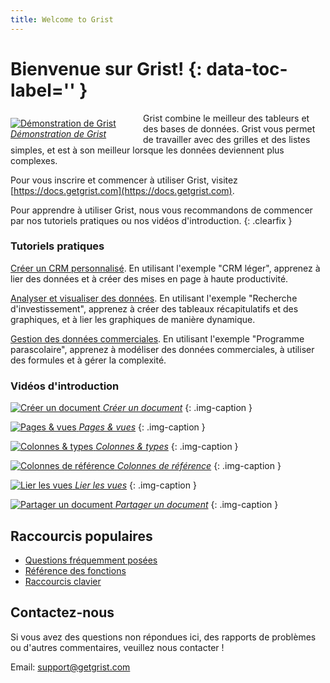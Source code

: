```yaml
---
title: Welcome to Grist
---
```


# Bienvenue sur Grist! {: data-toc-label='' }

<div class="img-caption clearfix" style="float: left; width: 188px; margin: 8px 24px 8px 0px;">
  <a href="#" data-toggle="modal" data-target="#video-modal"
    data-theVideo="https://www.youtube.com/embed/XYZ_ZGSxU00">
  <img alt="Démonstration de Grist" src="https://img.youtube.com/vi/XYZ_ZGSxU00/0.jpg">
  <em>Démonstration de Grist</em>
  </a>
</div>
Grist combine le meilleur des tableurs et des bases de données. Grist vous permet de travailler avec des grilles et des listes simples, et est à son meilleur lorsque les données deviennent plus complexes.

Pour vous inscrire et commencer à utiliser Grist, visitez [https://docs.getgrist.com](https://docs.getgrist.com).

Pour apprendre à utiliser Grist, nous vous recommandons de commencer par nos tutoriels pratiques ou nos vidéos d'introduction.
{: .clearfix }

<div class="row" markdown="1">

<div class="col-md-6" markdown="1">

### Tutoriels pratiques

[Créer un CRM personnalisé](lightweight-crm.md). En utilisant l'exemple "CRM léger",
apprenez à lier des données et à créer des mises en page à haute productivité.

[Analyser et visualiser des données](investment-research.md). En utilisant l'exemple "Recherche d'investissement",
apprenez à créer des tableaux récapitulatifs et des graphiques, et à lier les graphiques de manière dynamique.

[Gestion des données commerciales](afterschool-program.md). En utilisant l'exemple "Programme parascolaire",
apprenez à modéliser des données commerciales, à utiliser des formules et à gérer la complexité.

</div>

<div class="col-md-6 column-images" markdown="1">

### Vidéos d'introduction

[![Créer un document](https://img.youtube.com/vi/eL0EU_Fv_TI/0.jpg) *Créer un document*](creating-doc.md)
{: .img-caption }

[![Pages & vues](https://img.youtube.com/vi/vTfOUEFR73Y/0.jpg) *Pages & vues*](page-widgets.md)
{: .img-caption }

[![Colonnes & types](https://img.youtube.com/vi/kEKYcW3h4V8/0.jpg) *Colonnes & types*](col-types.md)
{: .img-caption }

[![Colonnes de référence](https://img.youtube.com/vi/fkn2YCxEvTc/0.jpg) *Colonnes de&nbsp;référence*](col-refs.md)
{: .img-caption }

[![Lier les vues](https://img.youtube.com/vi/F5m_je0QKvs/0.jpg) *Lier les vues*](linking-widgets.md)
{: .img-caption }

[![Partager un document](https://img.youtube.com/vi/vJpcC3-FHF8/0.jpg) *Partager un document*](sharing.md)
{: .img-caption }

</div>

</div>

## Raccourcis populaires

- [Questions fréquemment posées](FAQ.md)
- [Référence des fonctions](functions.md)
- [Raccourcis clavier](keyboard-shortcuts.md)


<!--

![Créer un document](https://img.youtube.com/vi/TODO/0.jpg) *Trier & filtrer*
{: .img-caption .coming-soon }

![Créer un document](https://img.youtube.com/vi/TODO/0.jpg) *Écrire des formules*
{: .img-caption .coming-soon }

![Créer un document](https://img.youtube.com/vi/TODO/0.jpg) *Résumer des données*
{: .img-caption .coming-soon }

![Créer un document](https://img.youtube.com/vi/TODO/0.jpg) *Équipes et espaces de travail*
{: .img-caption .coming-soon }

-->
## Contactez-nous

Si vous avez des questions non répondues ici, des rapports de problèmes ou d'autres commentaires,
veuillez nous contacter !

Email: <support@getgrist.com>
